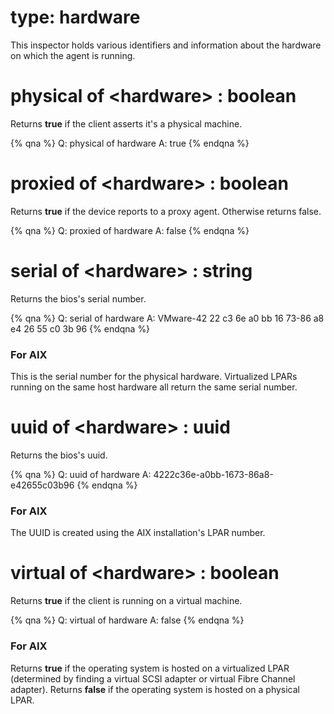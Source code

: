 # type: hardware

This inspector holds various identifiers and information about the hardware on which the agent is running.

# physical of &lt;hardware&gt; : boolean

Returns **true** if the client asserts it's a physical machine.

{% qna %}
Q: physical of hardware
A: true
{% endqna %}

# proxied of &lt;hardware&gt; : boolean

Returns **true** if the device reports to a proxy agent. Otherwise returns false.

{% qna %}
Q: proxied of hardware
A: false
{% endqna %}

# serial of &lt;hardware&gt; : string

Returns the bios's serial number.

{% qna %}
Q: serial of hardware
A: VMware-42 22 c3 6e a0 bb 16 73-86 a8 e4 26 55 c0 3b 96
{% endqna %}

### For AIX

This is the serial number for the physical hardware. Virtualized LPARs running on the same host hardware all return the same serial number.

# uuid of &lt;hardware&gt; : uuid

Returns the bios's uuid.

{% qna %}
Q: uuid of hardware
A: 4222c36e-a0bb-1673-86a8-e42655c03b96
{% endqna %}

### For AIX

The UUID is created using the AIX installation's LPAR number.

# virtual of &lt;hardware&gt; : boolean

Returns **true** if the client is running on a virtual machine.

{% qna %}
Q: virtual of hardware
A: false
{% endqna %}

### For AIX

Returns **true** if the operating system is hosted on a virtualized LPAR (determined by finding a virtual SCSI adapter or virtual Fibre Channel adapter).
Returns **false** if the operating system is hosted on a physical LPAR.
